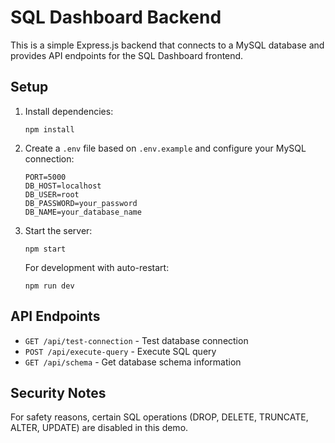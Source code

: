
# SQL Dashboard Backend

This is a simple Express.js backend that connects to a MySQL database and provides API endpoints for the SQL Dashboard frontend.

## Setup

1. Install dependencies:
   ```
   npm install
   ```

2. Create a `.env` file based on `.env.example` and configure your MySQL connection:
   ```
   PORT=5000
   DB_HOST=localhost
   DB_USER=root
   DB_PASSWORD=your_password
   DB_NAME=your_database_name
   ```

3. Start the server:
   ```
   npm start
   ```
   
   For development with auto-restart:
   ```
   npm run dev
   ```

## API Endpoints

- `GET /api/test-connection` - Test database connection
- `POST /api/execute-query` - Execute SQL query
- `GET /api/schema` - Get database schema information

## Security Notes

For safety reasons, certain SQL operations (DROP, DELETE, TRUNCATE, ALTER, UPDATE) are disabled in this demo.
